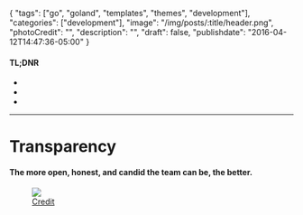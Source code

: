 {
  "tags": ["go", "goland", "templates", "themes", "development"],
  "categories": ["development"],
  "image": "/img/posts/:title/header.png",
  "photoCredit": "",
  "description": "",
  "draft": false,
  "publishdate": "2016-04-12T14:47:36-05:00"
}

<div class="tldnr">
  <h4>TL;DNR</h4>
  <ul>
    <li></li>
    <li></li>
    <li></li>
  </ul>
</div>

---

# Transparency <a name="transparency" href="#transparency"><i class="ion-link"></i></a>
#### The more open, honest, and candid the team can be, the better.

<figure>
<img src="https://media.giphy.com/media/3osxYamKD88c6pXdfO/giphy.gif" />
<figcaption><a href="https://giphy.com/gifs/season-3-money-unicorn-3osxYamKD88c6pXdfO/">Credit</a></figcaption>
</figure>
